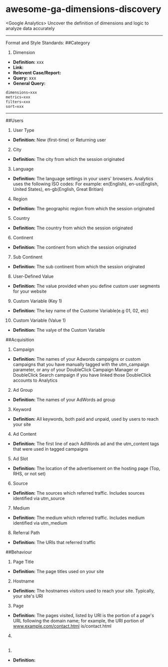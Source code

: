 # awesome-ga-dimensions-discovery
&lt;Google Analytics> Uncover the definition of dimensions and logic to analyze data accurately

------------------------------------------------------------------------------------------------------------------
Format and Style Standards:
##Category
1. Dimension
 - **Definition:** xxx
 - **Link:**
 - **Relevent Case/Report:**
 - **Query:** xxx
 - **General Query:**
```javascript
dimensions=xxx
metrics=xxx
filters=xxx
sort=xxx
```
------------------------------------------------------------------------------------------------------------------

##Users
1. User Type
 - **Definition:** New (first-time) or Returning user

2. City
 - **Definition:** The city from which the session originated
 
3. Language
 - **Definition:** The language settings in your users' browsers. Analytics uses the following ISO codes: For example: en(English), en-us(English, United States), en-gb(English, Great Britian)
 
4. Region
 - **Definition:** The geographic region from which the session originated
 
5. Country
 - **Definition:** The country from which the session originated
 
6. Continent
 - **Definition:** The continent from which the session originated
 
7. Sub Continent
 - **Definition:** The sub continent from which the session originated

8. User-Defined Value
 - **Definition:** The value provided when you define custom user segments for your website
 
9. Custom Variable (Key 1)
 - **Definition:** The key name of the Custome Variable(e.g 01, 02, etc)
 
10. Custom Variable (Value 1)
 - **Definition:** The valye of the Custom Variable

##Acquisition
1. Campaign
 - **Definition:** The names of your Adwords campaigns or custom campaigns that you have manually tagged with the utm_campaign parameter, or any of your DoubleClick Campaign Manager or DoubleClick Search campaign if you have linked those DoubleClick accounts to Analytics
 
2. Ad Group
 - **Definition:** The names of your AdWords ad group
 
3. Keyword
 - **Definition:** All keywords, both paid and unpaid, used by users to reach your site
 
4. Ad Content
 - **Definition:** The first line of each AdWords ad and the utm_content tags that were used in tagged campaigns
 
5. Ad Slot
 - **Definition:** The location of the advertisement on the hosting page (Top, RHS, or not set)
 
6. Source
 - **Definition:** The sources which referred traffic. Includes sources identified via utm_source
 
7. Medium
 - **Definition:** The medium which referred traffic. Includes medium identified via utm_medium
 
8. Referral Path
 - **Definition:** The URIs that referred traffic

##Behaviour
1. Page Title
 - **Definition:** The page titles used on your site
 
2. Hostname
 - **Definition:** The hostnames visitors used to reach your site. Typically, your site's URI
 
3. Page
 - **Definition:** The pages visited, listed by URI is the portion of a page's URL following the domain name; for example, the URI portion of www.example.com/contact.html is/contact.html
 
4. 
 
## 
1. 
 - **Definition:** 
